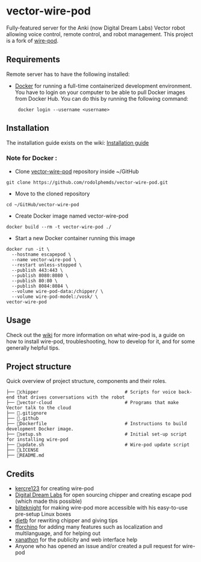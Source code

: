 # vector-wire-pod

Fully-featured server for the Anki (now Digital Dream Labs) Vector robot allowing voice control, remote control, and robot management. This project is a fork of [wire-pod](https://github.com/kercre123/wire-pod/).

## Requirements

Remote server has to have the following installed:

- [Docker](https:://www.docker.com) for running a full-time containerized development environment. You have to login on your computer to be able to pull Docker images from Docker Hub. You can do this by running the following command:

  ```
   docker login --username <username>
  ```

## Installation

The installation guide exists on the wiki: [Installation guide](https://github.com/kercre123/wire-pod/wiki/Installation)

### Note for Docker :

- Clone [vector-wire-pod](https://github.com/rodolphemds/vector-wire-pod.git) repository inside ~/GitHub
```shell
git clone https://github.com/rodolphemds/vector-wire-pod.git
```
- Move to the cloned repository 
```shell
cd ~/GitHub/vector-wire-pod
```
- Create Docker image named vector-wire-pod
```shell
docker build --rm -t vector-wire-pod ./ 
```

- Start a new Docker container running this image
```shell
docker run -it \
  --hostname escapepod \
  --name vector-wire-pod \
  --restart unless-stopped \
  --publish 443:443 \
  --publish 8080:8080 \
  --publish 80:80 \
  --publish 8084:8084 \
  --volume wire-pod-data:/chipper/ \
  --volume wire-pod-model:/vosk/ \
vector-wire-pod
```

## Usage

Check out the [wiki](https://github.com/kercre123/wire-pod/wiki) for more information on what wire-pod is, a guide on how to install wire-pod, troubleshooting, how to develop for it, and for some generally helpful tips.

## Project structure

Quick overview of project structure, components and their roles.

```
├── 📁chipper                                # Scripts for voice back-end that drives conversations with the robot
├── 📁vector-cloud                           # Programs that make Vector talk to the cloud
├── 📄.gitignore
├── 📁.github                                
├── 📄Dockerfile                             # Instructions to build development Docker image.
├── 📄setup.sh                               # Initial set-up script for installing wire-pod
├── 📄update.sh                              # Wire-pod update script
├── 📖LICENSE
├── 📖README.md
```

## Credits
- [kercre123](https://github.com/kercre123/wire-pod/) for creating wire-pod
- [Digital Dream Labs](https://github.com/digital-dream-labs) for open sourcing chipper and creating escape pod (which made this possible)
- [bliteknight](https://github.com/bliteknight) for making wire-pod more accessible with his easy-to-use pre-setup Linux boxes
- [dietb](https://github.com/dietb) for rewriting chipper and giving tips
- [fforchino](https://github.com/fforchino) for adding many features such as localization and multilanguage, and for helping out
- [xanathon](https://github.com/xanathon) for the publicity and web interface help
- Anyone who has opened an issue and/or created a pull request for wire-pod